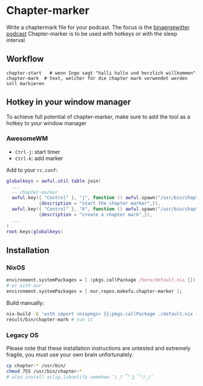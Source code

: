 # Chapter-marker

Write a chaptermark file for your podcast. The focus is the [binaergewitter podcast](https://blog.binaergewitter.de)
Chapter-marker is to be used with hotkeys or with the sleep interval

## Workflow

```
chapter-start   # wenn Ingo sagt "halli hallo und herzlich willkommen"
chapter-mark  # text, welcher für die chapter mark verwendet werden soll markieren
```

## Hotkey in your window manager
To achieve full potential of chapter-marker, make sure to add the tool as a
hotkey to your window manager

### AwesomeWM


* `Ctrl-j`: start timer
* `Ctrl-k`: add marker

Add to your `rc.conf`:

```lua
globalkeys = awful.util.table.join(
  ...
  -- chapter-marker
  awful.key({ "Control" }, "j", function () awful.spawn("/usr/bin/chapter-start") end,
            {description = "start the chapter marker",}),
  awful.key({ "Control" }, "k", function () awful.spawn("/usr/bin/chapter-mark") end,
            {description = "create a chapter mark",}),
  ...
)
root.keys(globalkeys)
```

## Installation

### NixOS

```nix
environment.systemPackages = [ (pkgs.callPackage /here/default.nix {}) ];
# or with nur
environment.systemPackages = [ nur.repos.makefu.chapter-marker ];
```

Build manually:
```bash
nix-build -E 'with import <nixpkgs> {};pkgs.callPackage ./default.nix {}'
result/bin/chapter-mark # run it
```

### Legacy OS
Please note that these installation instructions are untested and extremely
fragile, you must use your own brain unfortunately.
```bash
cp chapter-* /usr/bin/
chmod 755 /usr/bin/chapter-*
# also install xclip,libnotify somehow ¯\_( ͡° ͜ʖ ͡°)_/¯
```
